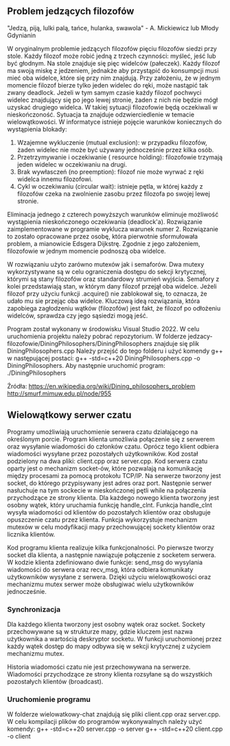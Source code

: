 ## Problem jedzących filozofów
"Jedzą, piją, lulki palą, tańce, hulanka, swawola" - A. Mickiewicz lub Młody Gdynianin

W oryginalnym problemie jedzących filozofów pięciu filozofów siedzi przy stole. Każdy filozof może robić jedną z trzech czynności: myśleć, jeść lub być głodnym. Na stole znajduje się pięc widelców (pałeczek). Każdy filozof ma swoją miskę z jedzeniem, jednakże aby przystąpić do konsumpcji musi mieć oba widelce, które się przy nim znajdują. Przy założeniu, że w jednym momencie filozof bierze tylko jeden widelec do ręki, może nastąpić tak zwany deadlock. Jeżeli w tym samym czasie każdy filozof pochwyci widelec znajdujący się po jego lewej stronie, żaden z nich nie będzie mógł uzyskać drugiego widelca. W takiej sytuacji filozofowie będą oczekiwali w nieskończoność. 
Sytuacja ta znajduje odzwierciedlenie w temacie wielowątkowości.
W informatyce istnieje pojęcie warunków koniecznych do wystąpienia blokady:
1. Wzajemne wykluczenie (mutual exclusion): w przypadku filozofów, żaden widelec nie może być używany jednocześnie przez kilka osób.
2. Przetrzymywanie i oczekiwanie ( resource holding): filozofowie trzymają jeden widelec w oczekiwaniu na drugi.
3. Brak wywłasczeń (no preemption): filozof nie może wyrwać z ręki widelca innemu filozofowi.
4. Cykl w oczekiwaniu (circular wait): istnieje pętla, w której każdy z filozofów czeka na zwolnienie zasobu przez filozofa po swojej lewej stronie. 

Eliminacja jednego z czterech powyższych warunków eliminuje możliwość wystąpienia nieskończonego oczekiwania (deadlock'a). 
Rozwiązanie zaimplementowane w programie wyklucza warunek numer 2. Rozwiązanie to zostało opracowane przez osobę, która pierwotnie sformułowała problem, a mianowicie Edsgera Dijkstrę. Zgodnie z jego założeniem, filozofowie w jednym momencie podnoszą oba widelce. 

W rozwiązaniu użyto zarówno mutexów jak i semaforów. Dwa mutexy wykorzystywane są w celu ograniczenia dostępu do sekcji krytycznej, którymi są stany filozofów oraz standardowy strumień wyjścia. 
Semafory z kolei przedstawiają stan, w którym dany filozof przejął oba widelce. Jeżeli filozof przy użyciu funkcji .acquire() nie zablokował się, to oznacza, że udało mu sie przejąc oba widelce. 
Kluczową ideą rozwiązania, która zapobiega zagłodzeniu wątków (filozofów) jest fakt, że filozof po odłożeniu widelców, sprawdza czy jego sąsiedzi mogą jeść. 

Program został wykonany w środowisku Visual Studio 2022. W celu uruchomienia projektu należy pobrać repozytorium.
W folderze jedzacy-filozofowie/DiningPhilosophers/DiningPhilosophers znajduje się plik DiningPhilosophers.cpp
Należy przejść do tego folderu i użyć komendy g++ w następującej postaci:
g++ -std=c++20 DiningPhilosophers.cpp -o DiningPhilosophers.
Aby następnie uruchomić program:
./DiningPhilosophers

Źródła:
https://en.wikipedia.org/wiki/Dining_philosophers_problem
http://smurf.mimuw.edu.pl/node/955
## Wielowątkowy serwer czatu
Programy umożliwiają uruchomienie serwera czatu działającego na określonym porcie. Program klienta umożliwia połączenie się z serwerem oraz wysyłanie wiadomości do członków czatu. Oprócz tego klient odbiera wiadomości wysyłane przez pozostałych użytkowników. Kod został podzielony na dwa pliki: client.cpp oraz server.cpp. Kod serwera czatu oparty jest o mechanizm socket-ów, które pozwalają na komunikację między procesami za pomocą protokołu TCP/IP. Na serwerze tworzony jest socket, do którego przypisywany jest adres oraz port. Następnie serwer nasłuchuje na tym sockecie w nieskończonej pętli while na połączenia przychodzące ze strony klienta. Dla każdego nowego klienta tworzony jest osobny wątek, który uruchamia funkcję handle_clnt. Funkcja handle_clnt wysyła wiadomości od klientów do pozostałych klientów oraz obsługuje opuszczenie czatu przez klienta. Funkcja wykorzystuje mechanizm mutexów w celu modyfikacji mapy przechowującej sockety klientów oraz licznika klientów. 

Kod programu klienta realizuje kilka funkcjonalności. Po pierwsze tworzy socket dla klienta, a następnie nawiązuje połączenie z socketem serwera. W kodzie klienta zdefiniowano dwie funkcje: send_msg do wysylania wiadomości do serwera oraz recv_msg, która odbiera komunikaty użytkowników wysyłane z serwera. Dzięki użyciu wielowątkowości oraz mechanizmu mutex serwer może obsługiwać wielu użytkowników jednocześnie. 

### Synchronizacja
Dla każdego klienta tworzony jest osobny wątek oraz socket. Sockety przechowywane są w strukturze mapy, gdzie kluczem jest nazwa użytkownika a wartością deskryptor socketu. W funkcji uruchomionej przez każdy wątek dostęp do mapy odbywa się w sekcji krytycznej z użyciem mechanizmu mutex. 

Historia wiadomości czatu nie jest przechowywana na serwerze. Wiadomości przychodzące ze strony klienta rozsyłane są do wszystkich pozostałych klientów (broadcast).

### Uruchomienie programu
W folderze wielowatkowy-chat znajdują się pliki client.cpp oraz server.cpp. W celu kompilacji plików do programów wykonywalnych należy użyć komendy: 
g++ -std=c++20 server.cpp -o server
g++ -std=c++20 client.cpp -o client



